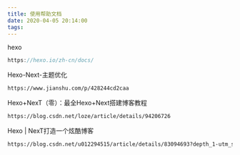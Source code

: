 ```yaml
---
title: 使用帮助文档
date: 2020-04-05 20:14:00
tags:
---
```

hexo

```javascript
https://hexo.io/zh-cn/docs/

```

<!--more-->

Hexo-Next-主题优化

```bash
https://www.jianshu.com/p/428244cd2caa
```

Hexo+NexT（零）：最全Hexo+Next搭建博客教程

```bash
https://blog.csdn.net/loze/article/details/94206726

```

Hexo | NexT打造一个炫酷博客

```bash
https://blog.csdn.net/u012294515/article/details/83094693?depth_1-utm_source=distribute.pc_relevant.none-task-blog-BlogCommendFromBaidu-1&utm_source=distribute.pc_relevant.none-task-blog-BlogCommendFromBaidu-1
```

